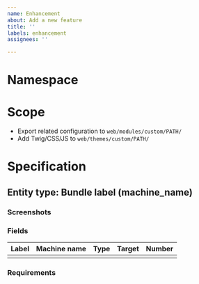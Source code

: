 ```yaml
---
name: Enhancement
about: Add a new feature
title: ''
labels: enhancement
assignees: ''

---
```


# Namespace

# Scope

- Export related configuration to `web/modules/custom/PATH/`
- Add Twig/CSS/JS to `web/themes/custom/PATH/`

# Specification

## Entity type: Bundle label (machine_name)

### Screenshots

### Fields

| Label | Machine name | Type | Target | Number |
| - | - | - | - | - |
|  |  |  |  |  |

### Requirements
